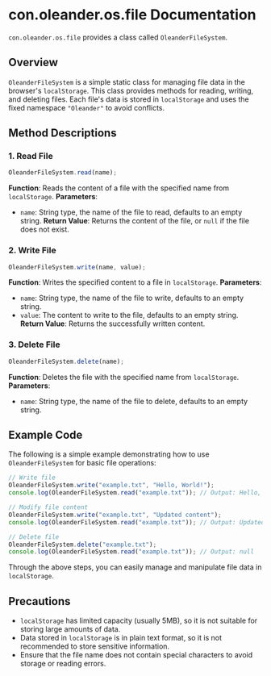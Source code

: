 # con.oleander.os.file Documentation

`con.oleander.os.file` provides a class called `OleanderFileSystem`.

## Overview
`OleanderFileSystem` is a simple static class for managing file data in the browser's `localStorage`. This class provides methods for reading, writing, and deleting files. Each file's data is stored in `localStorage` and uses the fixed namespace `"Oleander"` to avoid conflicts.

## Method Descriptions

### 1. Read File
```javascript
OleanderFileSystem.read(name);
```
**Function**: Reads the content of a file with the specified name from `localStorage`.
**Parameters**:
- `name`: String type, the name of the file to read, defaults to an empty string.
**Return Value**: Returns the content of the file, or `null` if the file does not exist.

### 2. Write File
```javascript
OleanderFileSystem.write(name, value);
```
**Function**: Writes the specified content to a file in `localStorage`.
**Parameters**:
- `name`: String type, the name of the file to write, defaults to an empty string.
- `value`: The content to write to the file, defaults to an empty string.
**Return Value**: Returns the successfully written content.

### 3. Delete File
```javascript
OleanderFileSystem.delete(name);
```
**Function**: Deletes the file with the specified name from `localStorage`.
**Parameters**:
- `name`: String type, the name of the file to delete, defaults to an empty string.

## Example Code

The following is a simple example demonstrating how to use `OleanderFileSystem` for basic file operations:

```javascript
// Write file
OleanderFileSystem.write("example.txt", "Hello, World!");
console.log(OleanderFileSystem.read("example.txt")); // Output: Hello, World!

// Modify file content
OleanderFileSystem.write("example.txt", "Updated content");
console.log(OleanderFileSystem.read("example.txt")); // Output: Updated content

// Delete file
OleanderFileSystem.delete("example.txt");
console.log(OleanderFileSystem.read("example.txt")); // Output: null
```

Through the above steps, you can easily manage and manipulate file data in `localStorage`.

## Precautions
- `localStorage` has limited capacity (usually 5MB), so it is not suitable for storing large amounts of data.
- Data stored in `localStorage` is in plain text format, so it is not recommended to store sensitive information.
- Ensure that the file name does not contain special characters to avoid storage or reading errors.
